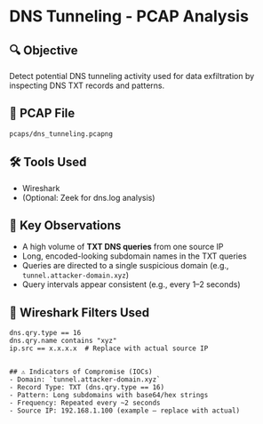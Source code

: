 # DNS Tunneling - PCAP Analysis

## 🔍 Objective
Detect potential DNS tunneling activity used for data exfiltration by inspecting DNS TXT records and patterns.

## 📂 PCAP File
`pcaps/dns_tunneling.pcapng`

## 🛠 Tools Used
- Wireshark
- (Optional: Zeek for dns.log analysis)

## 🔎 Key Observations
- A high volume of **TXT DNS queries** from one source IP
- Long, encoded-looking subdomain names in the TXT queries
- Queries are directed to a single suspicious domain (e.g., `tunnel.attacker-domain.xyz`)
- Query intervals appear consistent (e.g., every 1–2 seconds)

## 🧪 Wireshark Filters Used

```wireshark
dns.qry.type == 16
dns.qry.name contains "xyz"
ip.src == x.x.x.x  # Replace with actual source IP


## ⚠️ Indicators of Compromise (IOCs)
- Domain: `tunnel.attacker-domain.xyz`
- Record Type: TXT (dns.qry.type == 16)
- Pattern: Long subdomains with base64/hex strings
- Frequency: Repeated every ~2 seconds
- Source IP: 192.168.1.100 (example — replace with actual)

